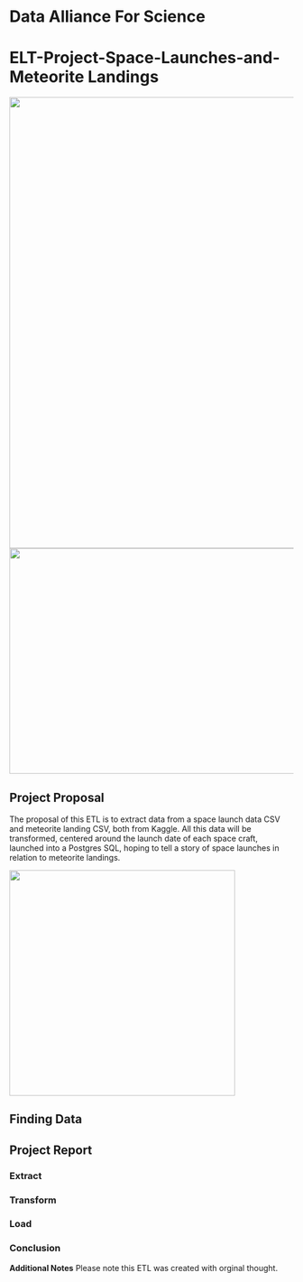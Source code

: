 
# Data Alliance For Science

# ELT-Project-Space-Launches-and-Meteorite Landings

<img src="https://media.giphy.com/media/3ohs4gSs3V0Q7qOtKU/giphy.gif" width=800> 
<img src="https://media.giphy.com/media/8vkEB6e3xgU5CusLES/giphy.gif" width=800, height=400>


## Project Proposal 

The proposal of this ETL is to extract data from a space launch data CSV and meteorite landing CSV, both from Kaggle. All this data will be transformed, centered around the launch date of each space craft, launched into a Postgres SQL, hoping to tell a story of space launches in relation to meteorite landings. 

<img src="hhttps://github.com/stevenk17/ELT-Project-Space-Launches-and-Weather/blob/master/Images/ETL%20Image.PNG" width=400, height=400>

## Finding Data



## Project Report

### Extract

### Transform 

### Load

### Conclusion

**Additional Notes**
Please note this ETL was created with orginal thought.  

 
